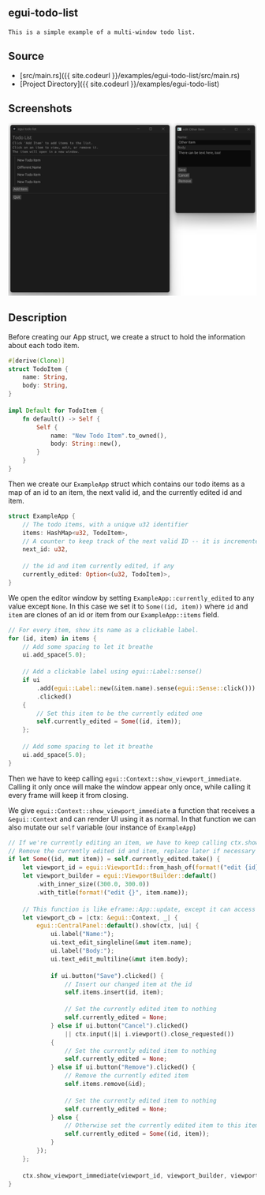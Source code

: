 ## egui-todo-list

    This is a simple example of a multi-window todo list.

## Source

- [src/main.rs]({{ site.codeurl }}/examples/egui-todo-list/src/main.rs)
- [Project Directory]({{ site.codeurl }}/examples/egui-todo-list)

## Screenshots

![Screenshot](screen1.png)

## Description

Before creating our App struct, we create a struct to hold the information about each todo item.

```rust
#[derive(Clone)]
struct TodoItem {
    name: String,
    body: String,
}

impl Default for TodoItem {
    fn default() -> Self {
        Self {
            name: "New Todo Item".to_owned(),
            body: String::new(),
        }
    }
}
```

Then we create our `ExampleApp` struct which contains our todo items as a map of an id to an item, the next valid id, and the currently edited id and item.

```rust
struct ExampleApp {
    // The todo items, with a unique u32 identifier
    items: HashMap<u32, TodoItem>,
    // A counter to keep track of the next valid ID -- it is incremented every time it's used
    next_id: u32,

    // the id and item currently edited, if any
    currently_edited: Option<(u32, TodoItem)>,
}
```

We open the editor window by setting `ExampleApp::currently_edited` to any value except `None`.
In this case we set it to `Some((id, item))` where `id` and `item` are clones of an id or item from our `ExampleApp::items` field.

```rust
// For every item, show its name as a clickable label.
for (id, item) in items {
    // Add some spacing to let it breathe
    ui.add_space(5.0);

    // Add a clickable label using egui::Label::sense()
    if ui
        .add(egui::Label::new(&item.name).sense(egui::Sense::click()))
        .clicked()
    {
        // Set this item to be the currently edited one
        self.currently_edited = Some((id, item));
    };

    // Add some spacing to let it breathe
    ui.add_space(5.0);
}
```

Then we have to keep calling `egui::Context::show_viewport_immediate`.
Calling it only once will make the window appear only once, while calling it every frame will keep it from closing.

We give `egui::Context::show_viewport_immediate` a function that receives a `&egui::Context` and can render UI using it as normal.
In that function we can also mutate our `self` variable (our instance of `ExampleApp`)

```rust
// If we're currently editing an item, we have to keep calling ctx.show_viewport_immediate
// Remove the currently edited id and item, replace later if necessary
if let Some((id, mut item)) = self.currently_edited.take() {
    let viewport_id = egui::ViewportId::from_hash_of(format!("edit {id}"));
    let viewport_builder = egui::ViewportBuilder::default()
        .with_inner_size((300.0, 300.0))
        .with_title(format!("edit {}", item.name));

    // This function is like eframe::App::update, except it can access ExampleApp as well
    let viewport_cb = |ctx: &egui::Context, _| {
        egui::CentralPanel::default().show(ctx, |ui| {
            ui.label("Name:");
            ui.text_edit_singleline(&mut item.name);
            ui.label("Body:");
            ui.text_edit_multiline(&mut item.body);

            if ui.button("Save").clicked() {
                // Insert our changed item at the id
                self.items.insert(id, item);

                // Set the currently edited item to nothing
                self.currently_edited = None;
            } else if ui.button("Cancel").clicked()
                || ctx.input(|i| i.viewport().close_requested())
            {
                // Set the currently edited item to nothing
                self.currently_edited = None;
            } else if ui.button("Remove").clicked() {
                // Remove the currently edited item
                self.items.remove(&id);

                // Set the currently edited item to nothing
                self.currently_edited = None;
            } else {
                // Otherwise set the currently edited item to this item again so the window won't close
                self.currently_edited = Some((id, item));
            }
        });
    };

    ctx.show_viewport_immediate(viewport_id, viewport_builder, viewport_cb);
}

```

